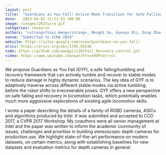 ```yaml
---
layout: post
title:  "Guardians as You Fall: Active Mode Transition for Safe Falling "
date:   2023-09-01 21:21:53 +00:00
image: /images/2023icra.gif
categories: research
authors: "<strong>Yikai Wang</strong>, Mengdi Xu, Guanya Shi, Ding Zhao"
venue: "Submitted to ICRA 2024"
website: https://sites.google.com/view/guardians-as-you-fall/
arxiv: https://arxiv.org/abs/1705.05548
code: https://github.com/wangyiji20/Fall_Recovery_control.git
video: https://www.youtube.com/watch?v=e0ORrUjrncc
---
```

We propose Guardians as You Fall (GYF), a safe falling/tumbling and recovery framework that can actively tumble and recover to stable modes to reduce damage in highly dynamic scenarios. The key idea of GYF is to adaptively traverse across different stable modes via active tumbling, before the robot shifts to irrecoverable poses. GYF offers a new perspective on safe falling and recovery in locomotion tasks, which potentially enables much more aggressive explorations of existing agile locomotion skills.

I wrote a paper describing the details of a family of RGBD cameras, ASICs and algorithms produced by Intel. It was submitted and accepted to CCD 2017, a CVPR 2017 Workshop. My coauthors were all senior management at Intel and the paper was written to inform the academic community of issues, challenges and priorities in building stereoscopic depth cameras for production use. We highlight state-of-the-art performance on modern datasets, on certain metrics, along with establishing baselines for new datasets and evaluation metrics for depth cameras in general. 

